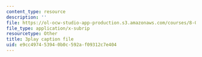 ```yaml
---
content_type: resource
description: ''
file: https://ol-ocw-studio-app-production.s3.amazonaws.com/courses/8-04-quantum-physics-i-spring-2016/e9cc497453940b0c592af09312c7e404_ipXNYnO7yRk.srt
file_type: application/x-subrip
resourcetype: Other
title: 3play caption file
uid: e9cc4974-5394-0b0c-592a-f09312c7e404
---
```

